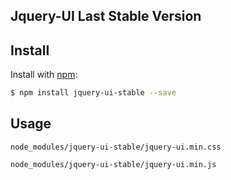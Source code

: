 ## Jquery-UI Last Stable Version

## Install

Install with [npm](https://www.npmjs.com/):

```sh
$ npm install jquery-ui-stable --save
```

## Usage

```file
node_modules/jquery-ui-stable/jquery-ui.min.css
```

```file
node_modules/jquery-ui-stable/jquery-ui.min.js
```
